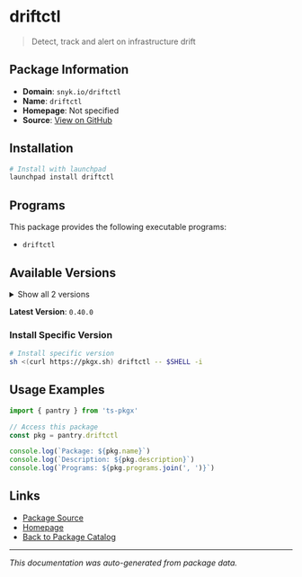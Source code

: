 # driftctl

> Detect, track and alert on infrastructure drift

## Package Information

- **Domain**: `snyk.io/driftctl`
- **Name**: `driftctl`
- **Homepage**: Not specified
- **Source**: [View on GitHub](https://github.com/pkgxdev/pantry/tree/main/projects/snyk.io/driftctl/package.yml)

## Installation

```bash
# Install with launchpad
launchpad install driftctl
```

## Programs

This package provides the following executable programs:

- `driftctl`

## Available Versions

<details>
<summary>Show all 2 versions</summary>

- `0.40.0`, `0.39.0`

</details>

**Latest Version**: `0.40.0`

### Install Specific Version

```bash
# Install specific version
sh <(curl https://pkgx.sh) driftctl -- $SHELL -i
```

## Usage Examples

```typescript
import { pantry } from 'ts-pkgx'

// Access this package
const pkg = pantry.driftctl

console.log(`Package: ${pkg.name}`)
console.log(`Description: ${pkg.description}`)
console.log(`Programs: ${pkg.programs.join(', ')}`)
```

## Links

- [Package Source](https://github.com/pkgxdev/pantry/tree/main/projects/snyk.io/driftctl/package.yml)
- [Homepage](#)
- [Back to Package Catalog](../../package-catalog.md)

---

*This documentation was auto-generated from package data.*
